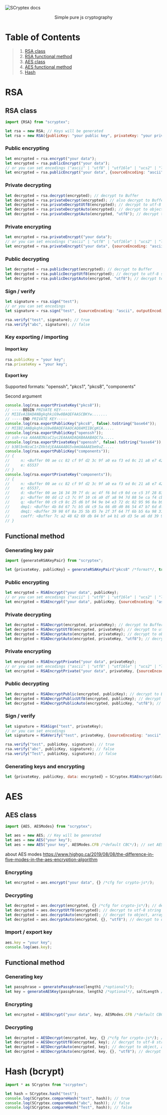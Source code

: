 ![SCryptex docs](./SCryptex.png)
<p align="center">Simple pure js cryptography</p>

# Table of Contents
> 1. [RSA class](#rsa)
> 2. [RSA functional method](#functional-method)
> 3. [AES class](#aes)
> 4. [AES functional method](#functional-method-1)
> 5. [Hash](#hash-bcrypt)
# RSA
## RSA class
```javascript
import {RSA} from "scryptex";

let rsa = new RSA; // Keys will be generated
let rsa = new RSA({publicKey: "your public key", privateKey: "your private key"}); // or with generated keys (see supported formats in [Duck Duck Go](#key_exporting_importing))
```
### Public encrypting
```javascript
let encrypted = rsa.encrypt("your data");
let encrypted = rsa.publicEncrypt("your data");
// or you can set encodings ("ascii" | "utf8" | "utf16le" | "ucs2" | "latin1" | "base64" | "hex" | "binary" | "buffer")
let encrypted = rsa.publicEncrypt("your data", {sourceEncoding: "ascii", outputEncoding: "buffer"});
```
### Private decrypting
```javascript
let decrypted = rsa.decrypt(encrypted); // decrypt to Buffer
let decrypted = rsa.privateDecrypt(encrypted); // also decrypt to Buffer
let decrypted = rsa.privateDecryptUtf8(encrypted); // decrypt to utf-8 string
let decrypted = rsa.privateDecryptAuto(encrypted); // decrypt to object, array, number or string if possible 
let decrypted = rsa.privateDecryptAuto(encrypted, "utf8"); // decrypt to object, array, number or string if possible
```
### Private encrypting
```javascript
let encrypted = rsa.privateEncrypt("your data");
// or you can set encodings ("ascii" | "utf8" | "utf16le" | "ucs2" | "latin1" | "base64" | "hex" | "binary" | "buffer")
let encrypted = rsa.privateEncrypt("your data", {sourceEncoding: "ascii", outputEncoding: "buffer"});
```
### Public decrypting
```javascript
let decrypted = rsa.publicDecrypt(encrypted); // decrypt to Buffer
let decrypted = rsa.publicDecryptUtf8(encrypted); // decrypt to utf-8 string
let decrypted = rsa.publicDecryptAuto(encrypted, "utf8"); // decrypt to object, array, number or string if possible
```
### Sign / verify
```javascript
let signature = rsa.sign("test");
// or you can set encodings
let signature = rsa.sign("test", {sourceEncoding: "ascii", outputEncoding: "buffer"});

rsa.verify("test", signature); // true
rsa.verify("abc", signature); // false
```
### Key exporting / importing
#### Import key
```javascript
rsa.publicKey = "your key";
rsa.privateKey = "your key";
```
#### Export key
Supported formats: "openssh", "pkcs1", "pkcs8", "components"

Second argument 
```javascript
console.log(rsa.exportPrivateKey("pkcs8"));
// -----BEGIN PRIVATE KEY-----
// MIIEvAIBADANBgkqhkiG9w0BAQEFAASCBKYw.......
// -----END PRIVATE KEY-----
console.log(rsa.exportPublicKey("pkcs8", false).toString("base64"));
// MIIBIjANBgkqhkiG9w0BAQEFAAOCAQ8AMIIBCgKCA.....
console.log(rsa.exportPublicKey("openssh"));
// ssh-rsa AAAAB3NzaC1yc2EAAAADAQABAAABAQC7a.....
console.log(rsa.exportPrivateKey("openssh", false).toString("base64"));
// b3BlbnNzaC1rZXktdjEAAAAABG5vbmUAAAAEbm9uZ.....
console.log(rsa.exportPublicKey("components"));
// {
//     n: <Buffer 00 ae cc 82 cf 9f d2 3c 9f a0 ea f3 ed 0c 21 a8 e7 42 95 ea f0 97 e0 32 30 33 88 1f 8e 29 14 ce 38 61 41 71 87 55 b4 28 69 b5 bb 64 b5 e4 bc e6 ac 81 ... 207 more bytes>,
//     e: 65537
// }
console.log(rsa.exportPrivateKey("components"));
// {
//     n: <Buffer 00 ae cc 82 cf 9f d2 3c 9f a0 ea f3 ed 0c 21 a8 e7 42 95 ea f0 97 e0 32 30 33 88 1f 8e 29 14 ce 38 61 41 71 87 55 b4 28 69 b5 bb 64 b5 e4 bc e6 ac 81 ... 207 more bytes>,
//     e: 65537,
//     d: <Buffer 00 ae 16 34 39 7f dc ac 4f f6 bd c9 0d ce c5 3f 28 83 22 38 08 41 da 21 61 ec 10 a8 0c b7 51 67 48 b3 63 b0 23 ae f1 6c 46 4b 9e 44 60 fb 5c 3f 08 93 ... 207 more bytes>,
//     p: <Buffer 00 dd c2 c3 7c 9f 10 c6 a9 df a8 94 7d 88 5e ca f4 cb 76 1a f0 50 2b 4a 1d 28 20 0d 49 44 b1 fd a6 41 1a 74 59 e3 61 13 b7 79 16 66 52 cc de 8d 81 ac ... 79 more bytes>,
//     q: <Buffer 00 c9 c9 8c 25 d6 bf 94 9e b4 e3 72 dc 02 95 96 0a b9 80 ec e1 50 10 c9 4b 39 02 b8 b6 66 d4 8a 12 3c cc 13 ee 6c b6 25 65 3e c0 ca 11 ad 39 71 6b de ... 79 more bytes>,
//     dmp1: <Buffer 4b 8d 67 7c b5 d4 c9 5a 66 d0 d0 86 54 47 b7 6d df 43 c5 b9 ca 16 75 91 a9 72 02 14 cc 4a b7 d8 44 a5 f6 ae 09 41 b1 ad f8 9b 21 11 64 ab 0e 1a f7 fe ... 78 more bytes>,
//     dmq1: <Buffer 39 98 6f 8a 35 5b 85 7e 2f 3f 64 7f 6b b5 6a 98 31 0e 9d 8e 4a 1e 20 76 7a 15 4e c7 b1 5e 24 f2 c3 ab b4 5c af 66 e6 11 99 f1 c9 3b 76 68 18 f9 a3 32 ... 78 more bytes>,
//     coeff: <Buffer 7c a2 48 62 69 db 84 bf a4 b1 a9 d3 5e a6 dd 39 99 0e 72 bf c6 ad 87 8a 5d 57 23 a2 62 c4 14 fa 03 8f 85 ff 37 d9 66 e5 1b 5e e1 1f 53 50 b0 e8 aa 13 ... 78 more bytes>
// }
```
## Functional method
### Generating key pair
```javascript
import {generateRSAKeyPair} from "scryptex";

let {privateKey, publicKey} = generateRSAKeyPair("pkcs8" /*format*/, true /*pem(true) or der(false)*/);
```
### Public encrypting
```javascript
let encrypted = RSAEncrypt("your data", publicKey);
// or you can set encodings ("ascii" | "utf8" | "utf16le" | "ucs2" | "latin1" | "base64" | "hex" | "binary" | "buffer")
let encrypted = RSAEncrypt("your data", publicKey, {sourceEncoding: "ascii", outputEncoding: "buffer"});
```
### Private decrypting
```javascript
let decrypted = RSADecrypt(encrypted, privateKey); // decrypt to Buffer
let decrypted = RSADecryptUtf8(encrypted, privateKey); // decrypt to utf-8 string
let decrypted = RSADecryptAuto(encrypted, privateKey); // decrypt to object, array, number or string if possible 
let decrypted = RSADecryptAuto(encrypted, privateKey, "utf8"); // decrypt to object, array, number or string if possible
```
### Private encrypting
```javascript
let encrypted = RSAEncryptPrivate("your data", privateKey);
// or you can set encodings ("ascii" | "utf8" | "utf16le" | "ucs2" | "latin1" | "base64" | "hex" | "binary" | "buffer")
let encrypted = RSAEncryptPrivate("your data", privateKey, {sourceEncoding: "ascii", outputEncoding: "buffer"});
```
### Public decrypting
```javascript
let decrypted = RSADecryptPublic(encrypted, publicKey); // decrypt to Buffer
let decrypted = RSADecryptPublicUtf8(encrypted, publicKey); // decrypt to utf-8 string
let decrypted = RSADecryptPublicAuto(encrypted, publicKey, "utf8"); // decrypt to object, array, number or string if possible
```
### Sign / verify
```javascript
let signature = RSASign("test", privateKey);
// or you can set encodings
let signature = RSAVerify("test", privateKey, {sourceEncoding: "ascii", outputEncoding: "buffer"});

rsa.verify("test", publicKey, signature); // true
rsa.verify("abc", publicKey, signature); // false
rsa.verify("Test", publicKey, signature); // false
```
### Generating keys and encrypting
```javascript
let {privateKey, publicKey, data: encrypted} = SCryptex.RSAEncrypt(data); // data will be encrypted
```
# AES
## AES class
```javascript
import {AES, AESModes} from "scryptex";

let aes = new AES; // Key will be generated
let aes = new AES("your key");
let aes = new AES("your key", AESModes.CFB /*default CBC*/); // set AES mode
```
about AES modes <https://www.highgo.ca/2019/08/08/the-difference-in-five-modes-in-the-aes-encryption-algorithm>
### Encrypting
```javascript
let encrypted = aes.encrypt("your data", {} /*cfg for crypto-js*/);
```
### Decrypting
```javascript
let decrypted = aes.decrypt(encrypted, {} /*cfg for crypto-js*/); // decrypt to Buffer
let decrypted = aes.decryptUtf8(encrypted); // decrypt to utf-8 string
let decrypted = aes.decryptAuto(encrypted); // decrypt to object, array, number or string if possible 
let decrypted = aes.decryptAuto(encrypted, {}, "utf8"); // decrypt to object, array, number or string if possible
```
### Import / export key
```javascript
aes.key = "your key";
console.log(aes.key);
```
## Functional method
### Generating key
```javascript
let passphrase = generatePassphrase(length1 /*optional*/);
let key = generateAESKey(passphrase, length2 /*optional*/, saltLength /*optional*/);
```
### Encrypting
```javascript
let encrypted = AESEncrypt("your data", key, AESModes.CFB /*default CBC, optional*/, {} /*cfg for crypto-js*/);
```
### Decrypting
```javascript
let decrypted = AESDecrypt(encrypted, key, {} /*cfg for crypto-js*/); // decrypt to Buffer
let decrypted = AESDecryptUtf8(encrypted, key); // decrypt to utf-8 string
let decrypted = AESDecryptAuto(encrypted, key); // decrypt to object, array, number or string if possible 
let decrypted = AESDecryptAuto(encrypted, key, {}, "utf8"); // decrypt to object, array, number or string if possible
```
# Hash (bcrypt)
```javascript
import * as SCryptex from "scryptex";

let hash = SCryptex.hash("test");
console.log(SCryptex.compareHash("test", hash)); // true
console.log(SCryptex.compareHash("abc", hash)); // false
console.log(SCryptex.compareHash("Test", hash)); // false
```